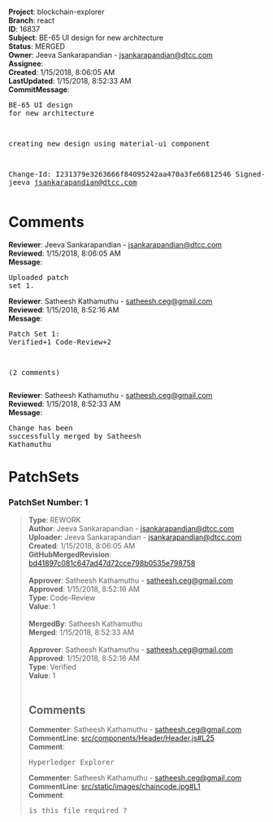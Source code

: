 <strong>Project</strong>: blockchain-explorer<br><strong>Branch</strong>: react<br><strong>ID</strong>: 16837<br><strong>Subject</strong>: BE-65 UI design for new architecture<br><strong>Status</strong>: MERGED<br><strong>Owner</strong>: Jeeva Sankarapandian - jsankarapandian@dtcc.com<br><strong>Assignee</strong>:<br><strong>Created</strong>: 1/15/2018, 8:06:05 AM<br><strong>LastUpdated</strong>: 1/15/2018, 8:52:33 AM<br><strong>CommitMessage</strong>:<br><pre>BE-65 UI design for new architecture

creating new design using material-ui component

Change-Id: I231379e3263666f84095242aa470a3fe66812546
Signed-off-by: jeeva <jsankarapandian@dtcc.com>
</pre><h1>Comments</h1><strong>Reviewer</strong>: Jeeva Sankarapandian - jsankarapandian@dtcc.com<br><strong>Reviewed</strong>: 1/15/2018, 8:06:05 AM<br><strong>Message</strong>: <pre>Uploaded patch set 1.</pre><strong>Reviewer</strong>: Satheesh Kathamuthu - satheesh.ceg@gmail.com<br><strong>Reviewed</strong>: 1/15/2018, 8:52:16 AM<br><strong>Message</strong>: <pre>Patch Set 1: Verified+1 Code-Review+2

(2 comments)</pre><strong>Reviewer</strong>: Satheesh Kathamuthu - satheesh.ceg@gmail.com<br><strong>Reviewed</strong>: 1/15/2018, 8:52:33 AM<br><strong>Message</strong>: <pre>Change has been successfully merged by Satheesh Kathamuthu</pre><h1>PatchSets</h1><h3>PatchSet Number: 1</h3><blockquote><strong>Type</strong>: REWORK<br><strong>Author</strong>: Jeeva Sankarapandian - jsankarapandian@dtcc.com<br><strong>Uploader</strong>: Jeeva Sankarapandian - jsankarapandian@dtcc.com<br><strong>Created</strong>: 1/15/2018, 8:06:05 AM<br><strong>GitHubMergedRevision</strong>: [bd41897c081c647ad47d72cce798b0535e798758](https://github.com/hyperledger-gerrit-archive/blockchain-explorer/commit/bd41897c081c647ad47d72cce798b0535e798758)<br><br><strong>Approver</strong>: Satheesh Kathamuthu - satheesh.ceg@gmail.com<br><strong>Approved</strong>: 1/15/2018, 8:52:16 AM<br><strong>Type</strong>: Code-Review<br><strong>Value</strong>: 1<br><br><strong>MergedBy</strong>: Satheesh Kathamuthu<br><strong>Merged</strong>: 1/15/2018, 8:52:33 AM<br><br><strong>Approver</strong>: Satheesh Kathamuthu - satheesh.ceg@gmail.com<br><strong>Approved</strong>: 1/15/2018, 8:52:16 AM<br><strong>Type</strong>: Verified<br><strong>Value</strong>: 1<br><br><h2>Comments</h2><strong>Commenter</strong>: Satheesh Kathamuthu - satheesh.ceg@gmail.com<br><strong>CommentLine</strong>: [src/components/Header/Header.js#L25](https://github.com/hyperledger-gerrit-archive/blockchain-explorer/blob/bd41897c081c647ad47d72cce798b0535e798758/src/components/Header/Header.js#L25)<br><strong>Comment</strong>: <pre>Hyperledger Explorer</pre><strong>Commenter</strong>: Satheesh Kathamuthu - satheesh.ceg@gmail.com<br><strong>CommentLine</strong>: [src/static/images/chaincode.jpg#L1](https://github.com/hyperledger-gerrit-archive/blockchain-explorer/blob/bd41897c081c647ad47d72cce798b0535e798758/src/static/images/chaincode.jpg#L1)<br><strong>Comment</strong>: <pre>is this file required ?</pre></blockquote>